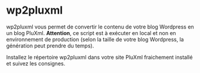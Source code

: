 # wp2pluxml

wp2pluxml vous permet de convertir le contenu de votre blog Wordpress en un blog PluXml.
**Attention**, ce script est à exécuter en local et non en environnement de production (selon la taille de votre blog Wordpress, la génération peut prendre du temps).

Installez le répertoire wp2pluxml dans votre site PluXml fraichement installé et suivez les consignes.
